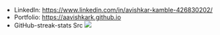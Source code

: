 
- LinkedIn: https://www.linkedin.com/in/avishkar-kamble-426830202/
- Portfolio: https://aavishkark.github.io
- GitHub-streak-stats Src
 <img src="https://github-readme-streak-stats.herokuapp.com?user=aavishkark"></img>

